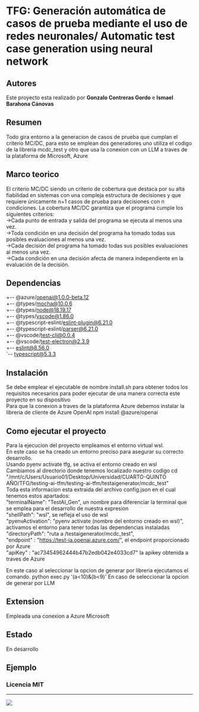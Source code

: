 # TFG: Generación automática de casos de prueba mediante el uso de redes neuronales/ Automatic test case generation using neural network

## Autores
Este proyecto esta realizado por **Gonzalo Contreras Gordo** e **Ismael Barahona Cánovas**
## Resumen
Todo gira entorno a la generacion de casos de prueba que cumplan el criterio MC/DC, para esto se emplean dos generadores uno utiliza el codigo de la libreria mcdc_test y otro que usa la conexion  con  un LLM a traves de la plataforma de Microsoft, Azure
## Marco teorico
El criterio MC/DC siendo un criterio de cobertura que destaca por su alta fiabilidad en sistemas con una compleja estructura de decisiones y que requiere únicamente n+1 casos de prueba para decisiones con n condiciones. La cobertura MC/DC garantiza que el programa cumple los siguientes criterios:  
->Cada punto de entrada y salida del programa se ejecuta al menos una vez.  
->Toda condición en una decisión del programa ha tomado todas sus posibles evaluaciones al menos una vez.  
->Cada decisión del programa ha tomado todas sus posibles evaluaciones al menos una vez.  
->Cada condición en una decisión afecta de manera independiente en la evaluación de la decisión.  

## Dependencias
+-- @azure/openai@1.0.0-beta.12  
+-- @types/mocha@10.0.6  
+-- @types/node@18.19.17  
+-- @types/vscode@1.86.0  
+-- @typescript-eslint/eslint-plugin@6.21.0  
+-- @typescript-eslint/parser@6.21.0  
+-- @vscode/test-cli@0.0.4  
+-- @vscode/test-electron@2.3.9  
+-- eslint@8.56.0  
`-- typescript@5.3.3   
## Instalación
Se debe emplear el ejecutable de nombre install.sh para obtener todos los requisitos necesarios para poder ejecutar de una manera correcta este proyecto en su dispositivo  
Para que la conexion a traves de la plataforma Azure debemos instalar la libreria de cliente de Azure OpenAI
npm install @azure/openai

## Como ejecutar el proyecto
Para la ejecucion del proyecto empleamos el entorno virtual wsl.  
En este caso se ha creado un entorno preciso para asegurar su correcto desarrollo.  
Usando pyenv activate tfg, se activa el entorno creado en wsl  
Cambiamos al directorio donde tenemos localizado nuestro codigo cd "/mnt/c/Users/Usuario01/Desktop/Universidad/CUARTO-QUINTO AÑO/TFG/testing-ai-tfm/testing-ai-tfm/testaigenerator/mcdc_test"  
Toda esta informacion esta extraida del archivo config.json en el cual tenemos estos apartados:    
    "terminalName": "TestAI_Gen", un nombre para diferenciar la terminal que se emplea para el desarrollo de nuestra expresion   
    "shellPath": "wsl",  se refleja el uso de wsl   
    "pyenvActivation": "pyenv activate (nombre del entorno creado en wsl)",   activamos el entorno para tener todas las dependencias instaladas  
    "directoryPath": "ruta a /testaigenerator/mcdc_test",    
    "endpoint" : "https://test-ia.openai.azure.com/", el endpoint proporcionado por Azure    
    "apiKey" : "ac73454962444b47b2edb042e4033cd7"  la apikey obtenida a traves de Azure   
    
En este caso al seleccionar la opcion de generar por libreria ejecutamos el comando.
python exec.py '(a<10)&(b<9)'
En caso de seleccionar la opcion de generar por LLM

##  Extension 
Empleada una conexion a Azure Microsoft
## Estado  
En desarrollo
## Ejemplo  
### Licencia MIT
---



![](https://informatica.ucm.es/data/cont/media/www/pag-78821/escudofdigrande.png)
